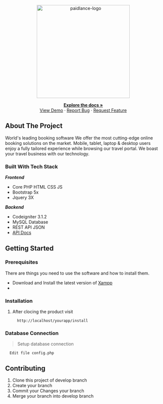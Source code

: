 <!-- PROJECT LOGO -->
<p align="center">
  <a href="https://phptravels.com/">
    <img src="https://phptravels.com/assets/img/pages/media/primary.png" alt="paidlance-logo" width="300">
  </a>
    <div align="center">
        <a href="https://docs.phptravels.com/"><strong>Explore the docs »</strong></a><br> 
        <a href="http://phptravels.net/">View Demo</a>
        ·
        <a href="mailto:info@phptravels.com">Report Bug</a>
        ·
        <a href="mailto:info@phptravels.com">Request Feature</a>
    </div>
  </p>
</p>
<!-- ABOUT THE PROJECT -->

## About The Project

<p>World's leading booking software We offer the most cutting-edge online booking solutions on the market. Mobile, tablet, laptop & desktop users enjoy a fully tailored experience while browsing our travel portal. We boast your travel business with our technology.</p>

### **Built With Tech Stack**

**<em>Frontend</em>**
   * Core PHP HTML CSS JS
   * Bootstrap 5x 
   * Jquery 3X 
  
**<em>Backend</em>**
 * Codeigniter 3.1.2 
 * MySQL Database
 * REST API JSON 
* [API Docs](https://documenter.getpostman.com/view/14040395/TWDfEDwY)

<!-- GETTING STARTED -->
## Getting Started
### Prerequisites
There are things you need to use the software and how to install them.

* 
  Download and Install the latest version of [Xampp](https://www.apachefriends.org/download.html)
* 
### Installation

1. After clocing the product visit  
   ```
     http://localhost/yourapp/install
   ``` 
### Database Connection 
>Setup database connection
 ```
   Edit file config.php
 ```  

<!-- CONTRIBUTING -->
## Contributing

1. Clone this project of develop branch 
2. Create your branch
3. Commit your Changes your branch 
4. Merge your branch into develop branch

